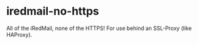 # iredmail-no-https
All of the iRedMail, none of the HTTPS!
For use behind an SSL-Proxy (like HAProxy).
